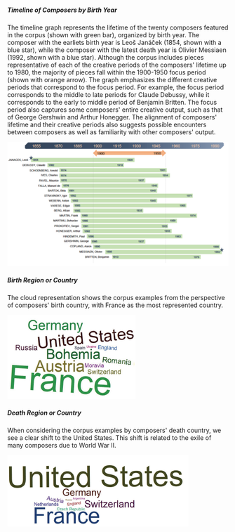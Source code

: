 
<script>
// vim: ts=3:nowrap
</script>

<div class="card mb-3">
	<div class="row g-0">
		<div class="col-md-12">
			<div class="card-body">
				<h5 class="category mb-2 card-title">Timeline of Composers by Birth Year</h5>
				<p class="card-text">The timeline graph represents the lifetime of the twenty composers featured in the corpus (shown with green bar), organized by birth year. The composer with the earliets birth year is Leoš Janáček (1854, shown with a blue star), while the composer with the latest death year is Olivier Messiaen (1992, shown with a blue star). Although the corpus includes pieces representative of each of the creative periods of the composers' lifetime up to 1980, the majority of pieces fall within the 1900-1950 focus period (shown with orange arrow). The graph emphasizes the different creative periods that correspond to the focus period. For example, the focus period corresponds to the middle to late periods for Claude Debussy, while it corresponds to the early to middle period of Benjamin Britten. The focus period also captures some composers' entire creative output, such as that of George Gershwin and Arthur Honegger. The alignment of composers' lifetime and their creative periods also suggests possible encounters between composers as well as familiarity with other composers' output.</p>
			</div>
		</div>
		<div class="col-md-12">
			<img src="Timeline_of_Composers_by_Birth_Year_graph.png" class="img-fluid rounded-start" alt="Timeline of Composers by Birth Year">
		</div>
	</div>
</div>

<div class="card mb-3">
	<div class="row g-0">
		<div class="col-md-6">
			<div class="card-body">
				<h5 class="category mb-2 card-title">Birth Region or Country</h5>
				<p class="card-text">The cloud representation shows the corpus examples from the perspective of composers' birth country, with France as the most represented country.</p>
			</div>
		</div>
		<div class="col-md-6">
			<img src="Birth_Region_or_Country.png" class="img-fluid rounded-start" alt="Birth Region or Country">
		</div>		
	</div>
</div>

<div class="card mb-3">
	<div class="row g-0">
		<div class="col-md-6">
			<div class="card-body">
				<h5 class="category mb-2 card-title">Death Region or Country</h5>
				<p class="card-text">When considering the corpus examples by composers' death country, we see a clear shift to the United States. This shift is related to the exile of many composers due to World War II.</p>
			</div>
		</div>
		<div class="col-md-6">
			<img src="Death_Region_or_Country.png" class="img-fluid rounded-start" alt="Death Region or Country">
		</div>
	</div>
</div>



